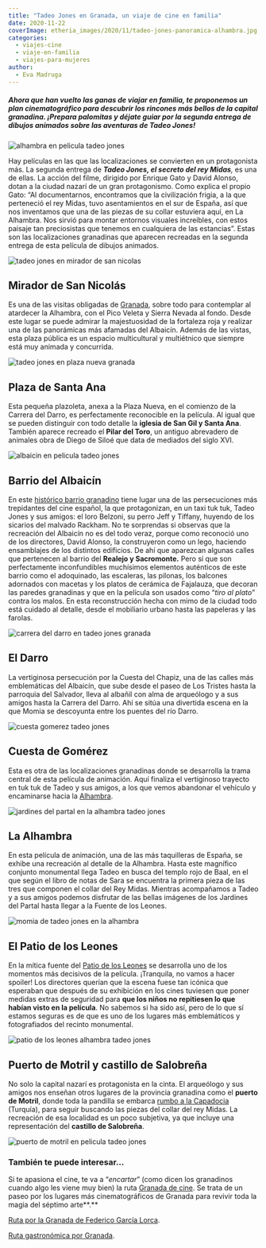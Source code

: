 ```yaml
---
title: "Tadeo Jones en Granada, un viaje de cine en familia"
date: 2020-11-22
coverImage: etheria_images/2020/11/tadeo-jones-panoramica-alhambra.jpg
categories: 
  - viajes-cine
  - viaje-en-familia
  - viajes-para-mujeres
author: 
  - Eva Madruga
---
```


##### Ahora que han vuelto las ganas de viajar en familia, te proponemos un plan cinematográfico para descubrir los rincones más bellos de la capital granadina. ¡Prepara palomitas y déjate guiar por la segunda entrega de dibujos animados sobre las aventuras de Tadeo Jones!

![alhambra en pelicula tadeo jones](etheria_images/2020/11/tadeo-jones-cine-Alhambra.jpg "La Alhambra en 'Tadeo Jones'. © Paramount Pictures Spain")

Hay películas en las que las localizaciones se convierten en un protagonista más. La 
segunda entrega de _**Tadeo Jones, el secreto del rey Midas**,_ es una de ellas. La 
acción del filme, dirigido por Enrique Gato y David Alonso, dotan a la ciudad nazarí de 
un gran protagonismo. Como explica el propio Gato: “Al documentarnos, encontramos que la 
civilización frigia, a la que perteneció el rey Midas, tuvo asentamientos en el sur de 
España, así que nos inventamos que una de las piezas de su collar estuviera aquí, en La 
Alhambra. Nos sirvió para montar entornos visuales increíbles, con estos paisaje tan 
preciosistas que tenemos en cualquiera de las estancias”. Estas son las localizaciones 
granadinas que aparecen recreadas en la segunda entrega de esta película de dibujos 
animados. 

![tadeo jones en mirador de san nicolas](etheria_images/2020/11/tadeo-jones-panoramica-alhambra.jpg "El mirador de San Nicolás ofrece una panorámica de La Alhambra y de Sierra Nevada. © Paramount Pictures Spain")

## Mirador de San Nicolás

Es una de las visitas obligadas de [Granada](https://etheriamagazine.com/2020/05/29/48-horas-en-el-albayzin-y-la-alhambra/), 
sobre todo para contemplar al atardecer la Alhambra, con el Pico Veleta y Sierra Nevada 
al fondo. Desde este lugar se puede admirar la majestuosidad de la fortaleza roja y 
realizar una de las panorámicas más afamadas del Albaicín. Además de las vistas, esta 
plaza pública es un espacio multicultural y multiétnico que siempre está muy animada y 
concurrida. 

![tadeo jones en plaza nueva granada](etheria_images/2020/11/tadeo-jones-tuk-tuk-en-la-Plaza-Nueva.jpg "En tuk tuk en la Plaza Nueva. © Paramount Pictures Spain")

## Plaza de Santa Ana

Esta pequeña plazoleta, anexa a la Plaza Nueva, en el comienzo de la Carrera del Darro, 
es perfectamente reconocible en la película. Al igual que se pueden distinguir con todo 
detalle la **iglesia de San Gil y Santa Ana**. También aparece recreado el **Pilar del 
Toro**, un antiguo abrevadero de animales obra de Diego de Siloé que data de mediados 
del siglo XVI. 

![albaicin en pelicula tadeo jones](etheria_images/2020/11/tadeo-jones-Albaicin.jpg "Barrio del Albaicín en Tadeo Jones. © Paramount Pictures Spain")

## Barrio del Albaicín

En este [histórico barrio granadino](http://www.granadatur.com/monumentos/5-albaicin/) 
tiene lugar una de las persecuciones más trepidantes del cine español, la que 
protagonizan, en un taxi tuk tuk, Tadeo Jones y sus amigos: el loro Belzoni, su perro 
Jeff y Tiffany, huyendo de los sicarios del malvado Rackham. No te sorprendas si 
observas que la recreación del Albaicín no es del todo veraz, porque como reconoció uno 
de los directores, David Alonso, la construyeron como un lego, haciendo ensamblajes de 
los distintos edificios. De ahí que aparezcan algunas calles que pertenecen al barrio 
del **Realejo y Sacromonte.** Pero sí que son perfectamente inconfundibles muchísimos 
elementos auténticos de este barrio como el adoquinado, las escaleras, las pilonas, los 
balcones adornados con macetas y los platos de cerámica de Fajalauza, que decoran las 
paredes granadinas y que en la película son usados como “_tiro al plato_” contra los 
malos. En esta reconstrucción hecha con mimo de la ciudad todo está cuidado al detalle, 
desde el mobiliario urbano hasta las papeleras y las farolas. 

![carrera del darro en tadeo jones granada](etheria_images/2020/11/tadeo-jones-granada-Darro.jpg "Carrera del Darro. © Paramount Pictures Spain")

## El Darro

La vertiginosa persecución por la Cuesta del Chapiz, una de las calles más emblemáticas 
del Albaicín, que sube desde el paseo de Los Tristes hasta la parroquia del Salvador, 
lleva al albañil con alma de arqueólogo y a sus amigos hasta la Carrera del Darro. Ahí 
se sitúa una divertida escena en la que Momia se descoyunta entre los puentes del río 
Darro. 

![cuesta gomerez tadeo jones](etheria_images/2020/11/tadeo-jones-final-cuesta-gomerez.jpg "Cuesta de Gomérez. © Paramount Pictures Spain")

## Cuesta de Gomérez

Esta es otra de las localizaciones granadinas donde se desarrolla la trama central de 
esta película de animación. Aquí finaliza el vertiginoso trayecto en tuk tuk de Tadeo y 
sus amigos, a los que vemos abandonar el vehículo y encaminarse hacia la [Alhambra](https://www.alhambra.org/?gclid=CjwKCAjwlID8BRAFEiwAnUoK1YvzhbWS0zIt7KWS-TUHW7OUiin1szWbPIfN8nvqLx6vWC8OTmDMHhoCo9QQAvD_BwE). 

![jardines del partal en la alhambra tadeo jones](etheria_images/2020/11/tadeo-jones-La-Alhambra.jpg "Jardines del Partal, en La Alhambra. © Paramount Pictures Spain")

## La Alhambra

En esta película de animación, una de las más taquilleras de España, se exhibe una 
recreación al detalle de la Alhambra. Hasta este magnífico conjunto monumental llega 
Tadeo en busca del templo rojo de Baal, en el que según el libro de notas de Sara se 
encuentra la primera pieza de las tres que componen el collar del Rey Midas. Mientras 
acompañamos a Tadeo y a sus amigos podemos disfrutar de las bellas imágenes de los 
Jardines del Partal hasta llegar a la Fuente de los Leones. 

![momia de tadeo jones en la alhambra](etheria_images/2020/11/tadeo-jones-Momia-en-la-alhambra.jpg "La momia en La Alhambra. © Paramount Pictures Spain")

## El Patio de los Leones

En la mítica fuente del [Patio de los 
Leones](https://www.alhambradegranada.org/es/info/palaciosnazaries/patiodelosleones.asp) 
se desarrolla uno de los momentos más decisivos de la película. ¡Tranquila, no vamos a 
hacer spoiler! Los directores querían que la escena fuese tan icónica que esperaban que 
después de su exhibición en los cines tuviesen que poner medidas extras de seguridad 
para **que los niños no repitiesen lo que habían visto en la película**. No sabemos si 
ha sido así, pero de lo que sí estamos seguras es de que es uno de los lugares más 
emblemáticos y fotografiados del recinto monumental. 

![patio de los leones alhambra tadeo  jones](etheria_images/2020/11/tadeo-jones-patio-de-los-leones-2.jpg "Patio de los Leones, en La Alhambra. © Paramount Pictures Spain")

## Puerto de Motril y castillo de Salobreña

No solo la capital nazarí es protagonista en la cinta. El arqueólogo y sus amigos nos 
enseñan otros lugares de la provincia granadina como el **puerto de Motril**, donde toda 
la pandilla se embarca [rumbo a la 
Capadocia](https://etheriamagazine.com/2019/02/26/revista-viajes-que-ver-capadocia/) 
(Turquía), para seguir buscando las piezas del collar del rey Midas. La recreación de 
esa localidad es un poco subjetiva, ya que incluye una representación del **castillo de 
Salobreña**. 

![puerto de motril en pelicula tadeo jones](etheria_images/2020/11/Puerto-de-motril-tadeo-jones.jpg "Puerto de Motril en 'Tadeo Jones'. © Paramount Pictures Spain")

### También te puede interesar...

Si te apasiona el cine, te va a “_encartar_” (como dicen los granadinos cuando algo les 
viene muy bien) la ruta [Granada de 
cine](http://www.granadatur.com/rutas-tematicas/17-granada-de-cine). Se trata de un 
paseo por los lugares más cinematográficos de Granada para revivir toda la magia del 
séptimo arte**.** 

[Ruta por la Granada de Federico García 
Lorca](https://etheriamagazine.com/2020/10/07/ruta-cultural-granada-de-garcia-lorca/). 

[Ruta gastronómica por 
Granada](https://etheriamagazine.com/2020/10/30/restaurantes-bares-de-granada-y-visitas-para-mujeres/).
